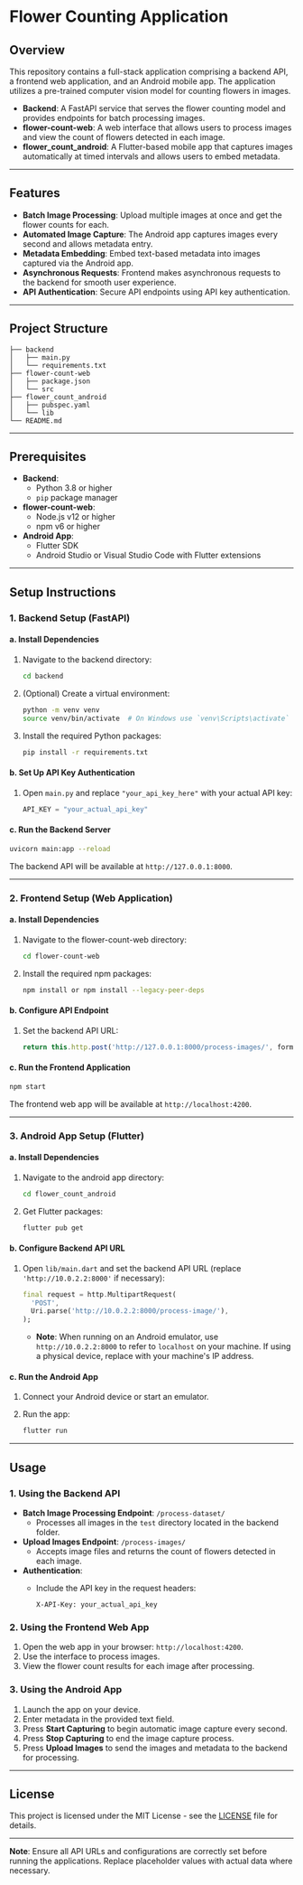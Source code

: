 # Flower Counting Application

## Overview

This repository contains a full-stack application comprising a backend API, a frontend web application, and an Android mobile app. The application utilizes a pre-trained computer vision model for counting flowers in images.

- **Backend**: A FastAPI service that serves the flower counting model and provides endpoints for batch processing images.
- **flower-count-web**: A web interface that allows users to process images and view the count of flowers detected in each image.
- **flower_count_android**: A Flutter-based mobile app that captures images automatically at timed intervals and allows users to embed metadata.

---

## Features

- **Batch Image Processing**: Upload multiple images at once and get the flower counts for each.
- **Automated Image Capture**: The Android app captures images every second and allows metadata entry.
- **Metadata Embedding**: Embed text-based metadata into images captured via the Android app.
- **Asynchronous Requests**: Frontend makes asynchronous requests to the backend for smooth user experience.
- **API Authentication**: Secure API endpoints using API key authentication.

---

## Project Structure

```plaintext
├── backend
│   ├── main.py
│   └── requirements.txt
├── flower-count-web
│   ├── package.json
│   └── src
├── flower_count_android
│   ├── pubspec.yaml
│   └── lib
└── README.md
```

---

## Prerequisites

- **Backend**:
  - Python 3.8 or higher
  - `pip` package manager
- **flower-count-web**:
  - Node.js v12 or higher
  - npm v6 or higher
- **Android App**:
  - Flutter SDK
  - Android Studio or Visual Studio Code with Flutter extensions

---

## Setup Instructions

### 1. Backend Setup (FastAPI)

#### a. Install Dependencies

1. Navigate to the backend directory:

   ```bash
   cd backend
   ```

2. (Optional) Create a virtual environment:

   ```bash
   python -m venv venv
   source venv/bin/activate  # On Windows use `venv\Scripts\activate`
   ```

3. Install the required Python packages:

   ```bash
   pip install -r requirements.txt
   ```

#### b. Set Up API Key Authentication

1. Open `main.py` and replace `"your_api_key_here"` with your actual API key:

   ```python
   API_KEY = "your_actual_api_key"
   ```

#### c. Run the Backend Server

```bash
uvicorn main:app --reload
```

The backend API will be available at `http://127.0.0.1:8000`.

---

### 2. Frontend Setup (Web Application)

#### a. Install Dependencies

1. Navigate to the flower-count-web directory:

   ```bash
   cd flower-count-web
   ```

2. Install the required npm packages:

   ```bash
   npm install or npm install --legacy-peer-deps
   ```

#### b. Configure API Endpoint

1. Set the backend API URL:

   ```javascript
   return this.http.post('http://127.0.0.1:8000/process-images/', formData);
   ```

#### c. Run the Frontend Application

```bash
npm start
```

The frontend web app will be available at `http://localhost:4200`.

---

### 3. Android App Setup (Flutter)

#### a. Install Dependencies

1. Navigate to the android app directory:

   ```bash
   cd flower_count_android
   ```

2. Get Flutter packages:

   ```bash
   flutter pub get
   ```

#### b. Configure Backend API URL

1. Open `lib/main.dart` and set the backend API URL (replace `'http://10.0.2.2:8000'` if necessary):

   ```dart
   final request = http.MultipartRequest(
     'POST',
     Uri.parse('http://10.0.2.2:8000/process-image/'),
   );
   ```

   - **Note**: When running on an Android emulator, use `http://10.0.2.2:8000` to refer to `localhost` on your machine. If using a physical device, replace with your machine's IP address.

#### c. Run the Android App

1. Connect your Android device or start an emulator.
2. Run the app:

   ```bash
   flutter run
   ```

---

## Usage

### 1. Using the Backend API

- **Batch Image Processing Endpoint**: `/process-dataset/`
  - Processes all images in the `test` directory located in the backend folder.
- **Upload Images Endpoint**: `/process-images/`
  - Accepts image files and returns the count of flowers detected in each image.
- **Authentication**:
  - Include the API key in the request headers:

    ```
    X-API-Key: your_actual_api_key
    ```

### 2. Using the Frontend Web App

1. Open the web app in your browser: `http://localhost:4200`.
2. Use the interface to process images.
3. View the flower count results for each image after processing.

### 3. Using the Android App

1. Launch the app on your device.
2. Enter metadata in the provided text field.
3. Press **Start Capturing** to begin automatic image capture every second.
4. Press **Stop Capturing** to end the image capture process.
5. Press **Upload Images** to send the images and metadata to the backend for processing.

---

## License

This project is licensed under the MIT License - see the [LICENSE](LICENSE) file for details.


---

**Note**: Ensure all API URLs and configurations are correctly set before running the applications. Replace placeholder values with actual data where necessary.
